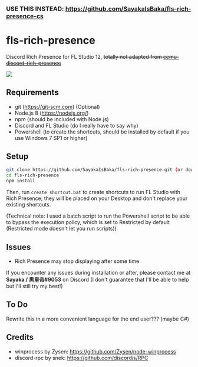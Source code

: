 ### USE THIS INSTEAD: https://github.com/SayakaIsBaka/fls-rich-presence-cs

# fls-rich-presence
Discord Rich Presence for FL Studio 12, ~~totally not adapted from [cemu-discord-rich-presence](https://github.com/RedDuckss/cemu-discord-rich-presence)~~

![](https://sayakaisbaka.s-ul.eu/vzEJx3bb.png)

## Requirements

- git (https://git-scm.com) (Optional)
- Node.js 8 (https://nodejs.org/)
- npm (should be included with Node.js)
- Discord and FL Studio (do I really have to say why)
- Powershell (to create the shortcuts, should be installed by default if you use Windows 7 SP1 or higher)

## Setup

```bash
git clone https://github.com/SayakaIsBaka/fls-rich-presence.git (or download the repo and extract it)
cd fls-rich-presence
npm install
```

Then, run `create_shortcut.bat` to create shortcuts to run FL Studio with Rich Presence; they will be placed on your Desktop and don't replace your existing shortcuts.

(Technical note: I used a batch script to run the Powershell script to be able to bypass the execution policy, which is set to Restricted by default (Restricted mode doesn't let you run scripts))

## Issues

- Rich Presence may stop displaying after some time

If you encounter any issues during installation or after, please contact me at **Sayaka / 黒皇帝#9053** on Discord (I don't guarantee that I'll be able to help but I'll still try my best!)

## To Do

Rewrite this in a more convenient language for the end user??? (maybe C#)

## Credits

- winprocess by Zysen: https://github.com/Zysen/node-winprocess
- discord-rpc by snek: https://github.com/discordjs/RPC
